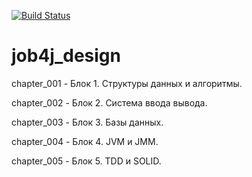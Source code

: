 [![Build Status](https://travis-ci.org/Frostetsky/job4j_design.svg?branch=master)](https://travis-ci.org/Frostetsky/job4j_design)

# job4j_design
chapter_001 - Блок 1. Структуры данных и алгоритмы.

сhapter_002 - Блок 2. Система ввода вывода.

chapter_003 - Блок 3. Базы данных.

chapter_004 - Блок 4. JVM и JMM.

chapter_005 - Блок 5. TDD и SOLID.
